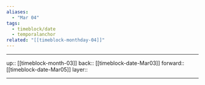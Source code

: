 ```yaml
---
aliases:
  - "Mar 04"
tags:
  - timeblock/date
  - temporalanchor
related: "[[timeblock-monthday-04]]"
---
```




***

up:: [[timeblock-month-03]]
back:: [[timeblock-date-Mar03]]
forward:: [[timeblock-date-Mar05]]
layer:: 

***
